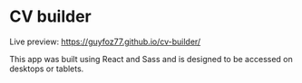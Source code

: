 # CV builder

Live preview: https://guyfoz77.github.io/cv-builder/

This app was built using React and Sass and is designed to be accessed on desktops or tablets.
